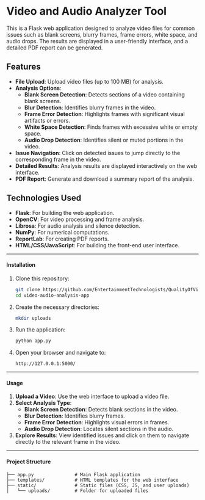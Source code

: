 
# Video and Audio Analyzer Tool

This is a Flask web application designed to analyze video files for common issues such as blank screens, blurry frames, frame errors, white space, and audio drops. The results are displayed in a user-friendly interface, and a detailed PDF report can be generated.

## Features
- **File Upload**: Upload video files (up to 100 MB) for analysis.
- **Analysis Options**:
  - **Blank Screen Detection**: Detects sections of a video containing blank screens.
  - **Blur Detection**: Identifies blurry frames in the video.
  - **Frame Error Detection**: Highlights frames with significant visual artifacts or errors.
  - **White Space Detection**: Finds frames with excessive white or empty space.
  - **Audio Drop Detection**: Identifies silent or muted portions in the video.
- **Issue Navigation**: Click on detected issues to jump directly to the corresponding frame in the video.
- **Detailed Results**: Analysis results are displayed interactively on the web interface.
- **PDF Report**: Generate and download a summary report of the analysis.

## Technologies Used
- **Flask**: For building the web application.
- **OpenCV**: For video processing and frame analysis.
- **Librosa**: For audio analysis and silence detection.
- **NumPy**: For numerical computations.
- **ReportLab**: For creating PDF reports.
- **HTML/CSS/JavaScript**: For building the front-end user interface.

---

#### Installation
1. Clone this repository:
   ```bash
   git clone https://github.com/EntertainmentTechnologists/QualityOfVideo_Srijal.git
   cd video-audio-analysis-app
   ```

2. Create the necessary directories:
   ```bash
   mkdir uploads
   ```

3. Run the application:
   ```bash
   python app.py
   ```

4. Open your browser and navigate to:
   ```
   http://127.0.0.1:5000/
   ```

---

#### Usage
1. **Upload a Video**: Use the web interface to upload a video file.
2. **Select Analysis Type**:
   - **Blank Screen Detection**: Detects blank sections in the video.
   - **Blur Detection**: Identifies blurry frames.
   - **Frame Error Detection**: Highlights visual errors in frames.
   - **Audio Drop Detection**: Locates silent sections in the audio.
3. **Explore Results**: View identified issues and click on them to navigate directly to the relevant frame in the video.

---

#### Project Structure
```
├── app.py               # Main Flask application
├── templates/           # HTML templates for the web interface
├── static/              # Static files (CSS, JS, and user uploads)
│   └── uploads/         # Folder for uploaded files
```

